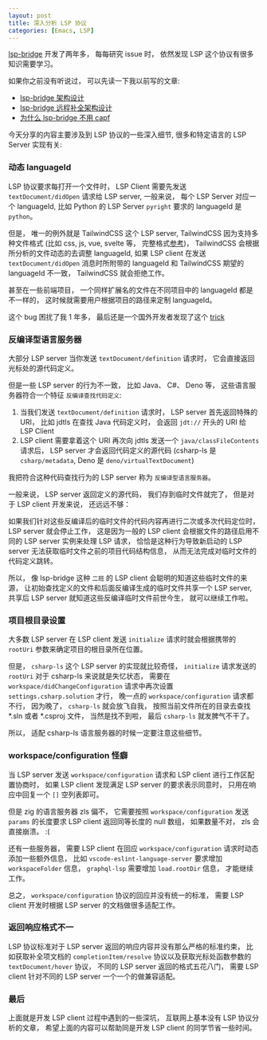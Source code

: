 ```yaml
---
layout: post
title: 深入分析 LSP 协议
categories: [Emacs, LSP]
---
```


[lsp-bridge](https://github.com/manateelazycat/lsp-bridge) 开发了两年多， 每每研究 issue 时， 依然发现 LSP 这个协议有很多知识需要学习。

如果你之前没有听说过， 可以先读一下我以前写的文章:
- [lsp-bridge 架构设计](https://manateelazycat.github.io/2022/05/12/lsp-bridge/)
- [lsp-bridge 远程补全架构设计](https://manateelazycat.github.io/2023/03/31/lsp-bridge-remote-file/)
- [为什么 lsp-bridge 不用 capf](https://manateelazycat.github.io/2022/06/26/why-lsp-bridge-not-use-capf/)

今天分享的内容主要涉及到 LSP 协议的一些深入细节, 很多和特定语言的 LSP Server 实现有关:

### 动态 languageId 
LSP 协议要求每打开一个文件时， LSP Client 需要先发送 `textDocument/didOpen` 请求给 LSP server, 一般来说， 每个 LSP Server 对应一个 languageId, 比如 Python 的 LSP Server `pyright` 要求的 languageId 是 `python`。

但是， 唯一的例外就是 TailwindCSS 这个 LSP server, TailwindCSS 因为支持多种文件格式 (比如 css, js, vue, svelte 等， 完整格式[参考](https://github.com/tailwindlabs/tailwindcss-intellisense/blob/master/packages/tailwindcss-language-service/src/util/languages.ts))， TailwindCSS 会根据所分析的文件动态的去调整 languageId, 如果 LSP client 在发送 `textDocument/didOpen` 消息时所附带的 languageId 和 TailwindCSS 期望的 languageId 不一致， TailwindCSS 就会拒绝工作。

甚至在一些前端项目， 一个同样扩展名的文件在不同项目中的 languageId 都是不一样的， 这时候就需要用户根据项目的路径来定制 languageId。

这个 bug 困扰了我 1 年多， 最后还是一个国外开发者发现了这个 [trick](https://github.com/manateelazycat/lsp-bridge/issues/907)

### 反编译型语言服务器
大部分 LSP server 当你发送 `textDocument/definition` 请求时， 它会直接返回光标处的源代码定义。

但是一些 LSP server 的行为不一致， 比如 Java、 C#、 Deno 等， 这些语言服务器符合一个特征 `反编译查找代码定义`:
1. 当我们发送 `textDocument/definition` 请求时， LSP server 首先返回特殊的 URI， 比如 jdtls 在查找 Java 代码定义时， 会返回 `jdt://` 开头的 URI 给 LSP Client
2. LSP client 需要拿着这个 URI 再次向 jdtls 发送一个 `java/classFileContents` 请求后， LSP server 才会返回代码定义的源代码 (csharp-ls 是 `csharp/metadata`, Deno 是 `deno/virtualTextDocument`)

我把符合这种代码查找行为的 LSP server 称为 `反编译型语言服务器`。

一般来说， LSP server 返回定义的源代码， 我们存到临时文件就完了， 但是对于 LSP client 开发来说， 还远远不够：

如果我们针对这些反编译后的临时文件的代码内容再进行二次或多次代码定位时， LSP server 就会停止工作， 这是因为一般的 LSP client 会根据文件的路径启用不同的 LSP server 实例来处理 LSP 请求， 恰恰是这种行为导致新启动的 LSP server 无法获取临时文件之前的项目代码结构信息， 从而无法完成对临时文件的代码定义跳转。

所以， 像 lsp-bridge 这种 `二班` 的 LSP client 会聪明的知道这些临时文件的来源， 让初始查找定义的文件和后面反编译生成的临时文件共享一个 LSP server, 共享后 LSP server 就知道这些反编译临时文件前世今生， 就可以继续工作啦。

### 项目根目录设置
大多数 LSP server 在 LSP client 发送 `initialize` 请求时就会根据携带的 `rootUri` 参数来确定项目的根目录所在位置。

但是， `csharp-ls` 这个 LSP server 的实现就比较奇怪， `initialize` 请求发送的 `rootUri` 对于 csharp-ls 来说就是失忆状态， 需要在 `workspace/didChangeConfiguration` 请求中再次设置 `settings.csharp.solution` 才行， 晚一点的 `workspace/configuration` 请求都不行， 因为晚了， `csharp-ls` 就会放飞自我， 按照当前文件所在的目录去查找 *.sln 或者 *.csproj 文件， 当然是找不到啦， 最后 `csharp-ls` 就发脾气不干了。

所以， 适配 csharp-ls 语言服务器的时候一定要注意这些细节。

### workspace/configuration 怪癖
当 LSP server 发送 `workspace/configuration` 请求和 LSP client 进行工作区配置协商时， 如果 LSP client 发现满足 LSP server 的要求表示同意时， 只用在响应中回复一个 `[]` 空列表即可。

但是 zig 的语言服务器 zls 偏不， 它需要按照 `workspace/configuration` 发送 `params` 的长度要求 LSP client 返回同等长度的 null 数组， 如果数量不对， zls 会直接崩溃。 :(

还有一些服务器， 需要 LSP client 在回应 `workspace/configuration` 请求时动态添加一些额外信息， 比如 `vscode-eslint-language-server` 要求增加 `workspaceFolder` 信息， `graphql-lsp` 需要增加 `load.rootDir` 信息， 才能继续工作。

总之， `workspace/configuration` 协议的回应并没有统一的标准， 需要 LSP client 开发时根据 LSP server 的文档做很多适配工作。

### 返回响应格式不一
LSP 协议标准对于 LSP server 返回的响应内容并没有那么严格的标准约束， 比如获取补全项文档的 `completionItem/resolve` 协议以及获取光标处函数参数的 `textDocument/hover` 协议， 不同的 LSP server 返回的格式五花八门， 需要 LSP client 针对不同的 LSP server 一个一个的做兼容适配。

### 最后
上面就是开发 LSP client 过程中遇到的一些深坑， 互联网上基本没有 LSP 协议分析的文章， 希望上面的内容可以帮助同是开发 LSP client 的同学节省一些时间。
